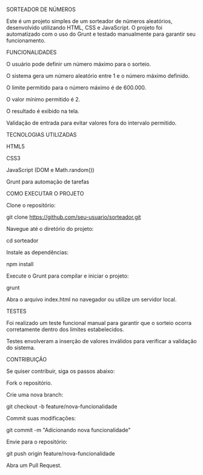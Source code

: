 SORTEADOR DE NÚMEROS

Este é um projeto simples de um sorteador de números aleatórios, desenvolvido utilizando HTML, CSS e JavaScript. O projeto foi automatizado com o uso do Grunt e testado manualmente para garantir seu funcionamento.

FUNCIONALIDADES

O usuário pode definir um número máximo para o sorteio.

O sistema gera um número aleatório entre 1 e o número máximo definido.

O limite permitido para o número máximo é de 600.000.

O valor mínimo permitido é 2.

O resultado é exibido na tela.

Validação de entrada para evitar valores fora do intervalo permitido.

TECNOLOGIAS UTILIZADAS

HTML5

CSS3

JavaScript (DOM e Math.random())

Grunt para automação de tarefas

COMO EXECUTAR O PROJETO

Clone o repositório:

git clone https://github.com/seu-usuario/sorteador.git

Navegue até o diretório do projeto:

cd sorteador

Instale as dependências:

npm install

Execute o Grunt para compilar e iniciar o projeto:

grunt

Abra o arquivo index.html no navegador ou utilize um servidor local.

TESTES

Foi realizado um teste funcional manual para garantir que o sorteio ocorra corretamente dentro dos limites estabelecidos.

Testes envolveram a inserção de valores inválidos para verificar a validação do sistema.

CONTRIBUIÇÃO

Se quiser contribuir, siga os passos abaixo:

Fork o repositório.

Crie uma nova branch:

git checkout -b feature/nova-funcionalidade

Commit suas modificações:

git commit -m "Adicionando nova funcionalidade"

Envie para o repositório:

git push origin feature/nova-funcionalidade

Abra um Pull Request.
